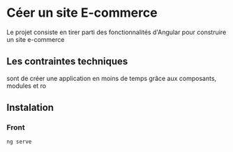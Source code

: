 # Céer un site E-commerce

Le projet consiste en tirer parti des fonctionnalités d'Angular pour construire un site e-commerce

 ## Les contraintes techniques
sont de créer une application en moins de temps grâce aux composants, modules et ro

## Instalation


### Front
````
ng serve
````



